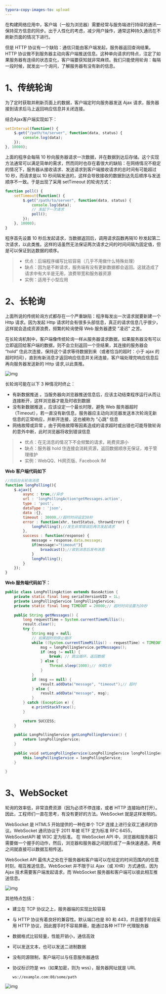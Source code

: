 ```yaml
---
typora-copy-images-to: upload
---
```


在构建网络应用中，客户端（一般为浏览器）需要经常与服务端进行持续的通讯一保持双方信息的同步。出于人性化的考虑，减少用户操作，通常这种持久通讯在不刷新页面的情况下进行。

但是 HTTP 协议有一个缺陷：通信只能由客户端发起，服务器返回查询结果。HTTP 协议做不到服务器主动向客户端推送信息。这种单向请求的特点，注定了如果服务器有连续的状态变化，客户端要获知就非常麻烦。我们只能使用轮询：每隔一段时候，就发出一个询问，了解服务器有没有新的信息。



# 1、传统轮询

为了定时获取并刷新页面上的数据，客户端定时向服务器发送 Ajax 请求，服务器接到请求后马上返回响应信息并关闭连接。

结合Ajax客户端实现如下：

```javascript
setInterval(function() {
    $.get("/path/to/server", function(data, status) {
        console.log(data);
    });
}, 10000);
```

上面的程序会每隔 10 秒向服务器请求一次数据，并在数据到达后存储。这个实现方法通常可以满足简单的需求，然而同时也存在着很大的缺陷：在网络情况不稳定的情况下，服务器从接收请求、发送请求到客户端接收请求的总时间有可能超过 10 秒，而请求是以 10 秒间隔发送的，这样会导致接收的数据到达先后顺序与发送顺序不一致。于是出现了采用 setTimeout 的轮询方式：

```javascript
function poll() {
    setTimeout(function() {
        $.get("/path/to/server", function(data, status) {
            console.log(data);
            // 发起下一次请求
            poll();
        });
    }, 10000);
}
```

程序首先设置 10 秒后发起请求，当数据返回后，调用请求函数再隔10 秒发起第二次请求，以此类推。这样的话虽然无法保证两次请求之间的时间间隔为固定值，但是可以保证到达数据的顺序。

> - 优点：后端程序编写比较容易（几乎不用做什么特殊处理）
> - 缺点：因为是不断请求，服务端有没有更新数据都会返回。这就造成了请求中有大半是无用，浪费带宽和服务器资源
> - 实例：适用于小型应用



# 2、长轮询 

上面所说的传统轮询方式都存在一个严重缺陷：程序每发出一次请求就要新建一个 Http 请求。因为发起 Http 请求时会有很多头部信息，真正的请求信息几乎很少，这样就会造成资源浪费，频繁的轮询使得 Web 服务器遭受 "凌迟" 之苦。

在长轮询机制中，客户端像传统轮询一样从服务器请求数据，如果服务器没有可以立即返回给客户端的数据，则不会立刻返回一个空结果，其连接的服务器会 “hold” 住此次连接，保持这个请求等待数据到来（或者恰当的超时：小于 ajax 的超时时间），直到有新消息才返回响应信息并关闭连接，客户端处理完响应信息后再向服务器发送新的 Http 请求,以此类推。

<img src="!assets/WebSocket/20190708144449764.png" alt="img" style="" />

长轮询可能在以下 3 种情况时终止：

- 有新数据推送 。当服务器向浏览器推送信息后，应该主动结束程序运行从而让连接断开，这样浏览器才能及时收到数据
- 没有新数据推送 。应该设定一个最长时限，避免 Web 服务器超时（Timeout），若一直没有新信息，服务器应主动向浏览器发送本次轮询无新信息的正常响应，并断开连接，这也被称为 “心跳” 信息
- 网络故障或异常 。由于网络故障等因素造成的请求超时或出错也可能导致轮询的意外中断，此时浏览器将收到错误信息

> - 优点：在无消息的情况下不会频繁的请求，耗费资源小
> - 缺点：服务器 hold 住连接会消耗资源，返回数据顺序无保证，难于管理维护
> - 实例：WebQQ、Hi网页版、Facebook IM



**Web 客户端代码如下**

```javascript
//向后台长轮询消息
function longPolling(){
    $.ajax({
        async : true,//异步
        url : 'longPollingAction!getMessages.action', 
        type : 'post',
        dataType : 'json',
        data :{},
        timeout : 30000,//超时时间设定30秒
        error : function(xhr, textStatus, thrownError) {
            longPolling();//发生异常错误后再次发起请求
        },
        success : function(response) {
            message = response.data.message;
            if(message!="timeout"){
                broadcast();//收到消息后发布消息
            }
            longPolling();
        }
    });
}
```



**Web 服务端代码如下：**

```java
public class LongPollingAction extends BaseAction {
    private static final long serialVersionUID = 1L;
    private LongPollingService longPollingService;
    private static final long TIMEOUT = 20000;// 超时时间设置为20秒
 
    public String getMessages() {
        long requestTime = System.currentTimeMillis();
        result.clear();
        try {
            String msg = null;
 			// 如果超时则停止循环
            while ((System.currentTimeMillis() - requestTime) < TIMEOUT) {
                msg = longPollingService.getMessages();
                if (msg != null) {
                    break; // 跳出循环，返回数据
                } else {
                    Thread.sleep(1000);// 休眠1秒
                }
            }
            if (msg == null) {
                result.addData("message", "timeout");// 超时
            } else {
                result.addData("message", msg);
            }
        } catch (Exception e) {
            e.printStackTrace();
        }
 
        return SUCCESS;
    }
    
    public LongPollingService getLongPollingService() {
        return longPollingService;
    }
 
    public void setLongPollingService(LongPollingService longPollingService) {
        this.longPollingService = longPollingService;
    }
 
}
```



# 3、WebSocket

轮询的效率低，非常浪费资源（因为必须不停连接，或者 HTTP 连接始终打开）。因此，工程师们一直在思考，有没有更好的方法。WebSocket 就是这样发明的。

WebSocket 是 HTML5 开始提供的一种在单个 TCP 连接上进行全双工通讯的协议。WebSocket 通讯协议于 2011 年被 IETF 定为标准 RFC 6455，WebSocketAPI 被 W3C 定为标准。 在 WebSocket API 中，浏览器和服务器只需要做一个握手的动作，然后，浏览器和服务器之间就形成了一条快速通道。两者之间就直接可以数据互相传送。

WebSocket API 最伟大之处在于服务器和客户端可以在给定的时间范围内的任意时刻，相互推送信息。WebSocket 并不限于以 Ajax（或 XHR）方式通信，因为 Ajax 技术需要客户端发起请求，而 WebSocket 服务器和客户端可以彼此相互推送信息。

<img src="!assets/WebSocket/bg2017051502.png" alt="img" style="" />

其他特点包括：

- 建立在 TCP 协议之上，服务器端的实现比较容易

- 与 HTTP 协议有着良好的兼容性。默认端口也是 80 和 443，并且握手阶段采用 HTTP 协议，因此握手时不容易屏蔽，能通过各种 HTTP 代理服务器

- 数据格式比较轻量，性能开销小，通信高效

- 可以发送文本，也可以发送二进制数据

- 没有同源限制，客户端可以与任意服务器通信

- 协议标识符是 ws（如果加密，则为 wss），服务器网址就是 URL

	```
	ws://example.com:80/some/path
	```

<img src="!assets/WebSocket/bg2017051503.jpg" alt="img" style="" />



